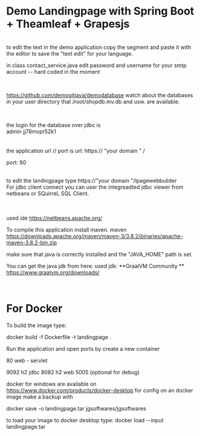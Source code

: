 # Demo Landingpage with Spring Boot + Theamleaf + Grapesjs

</br>
to edit the text in the demo application
copy the segment and 
paste it with the editor to save
the "text edit" for your
language.
</br>

in class contact_service.java
edit password and username for your smtp account -- hard coded in the moment

</br>




https://github.com/demogitjava/demodatabase
watch about the databases in your user directory that
/root/shopdb.mv.db and usw. are available.


</br>

the login for the database over jdbc is
</br>
admin
jj78mvpr52k1
</br>
</br>
</br>
the application url // port is
url: https:// "your domain " /

port: 80

</br>
to edit the landingpage type 
https://"your domain "/lpagewebbuilder




</br>
For jdbc client connect you can user
the integreadted jdbc viewer from netbeans or
SQuirreL SQL Client.

</br>

<br>
<br>

used ide
https://netbeans.apache.org/
<br>


To compile this application install maven.
maven https://downloads.apache.org/maven/maven-3/3.8.2/binaries/apache-maven-3.8.2-bin.zip

make sure that java is correctly installed and the "JAVA_HOME" path is set.
<br>

You can get the java jdk from here:
used jdk: **GraalVM Community ** https://www.graalvm.org/downloads/

<br>


# For Docker

To build the image type:

docker build -f Dockerfile -t landingpage .

Run the application and open ports by create a new container

80   web - servlet

9092 h2 jdbc
8082 h2 web
5005 (optional for debug)

docker for windows are available on https://www.docker.com/products/docker-desktop
for config on an docker image make a backup with

docker save -o landingpage.tar jgsoftwares/jgsoftwares

to load your image to docker desktop type: docker load --input landingpage.tar
<br/>

